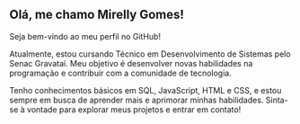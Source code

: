 ## Olá, me chamo Mirelly Gomes!
Seja bem-vindo ao meu perfil no GitHub!

Atualmente, estou cursando Técnico em Desenvolvimento de Sistemas pelo Senac Gravataí. 
Meu objetivo é desenvolver novas habilidades na programação e contribuir com a comunidade de tecnologia.

Tenho conhecimentos básicos em SQL, JavaScript, HTML e CSS, 
e estou sempre em busca de aprender mais e aprimorar minhas habilidades.
Sinta-se à vontade para explorar meus projetos e entrar em contato!

